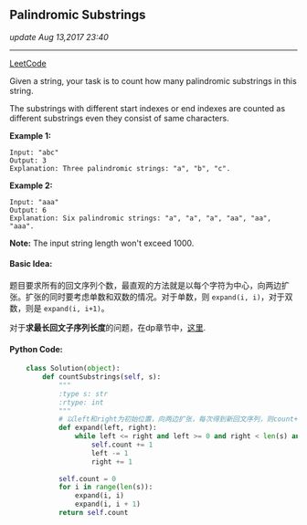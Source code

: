 ## Palindromic Substrings
_update Aug 13,2017  23:40_

---
[LeetCode](https://leetcode.com/problems/palindromic-substrings/description/)

Given a string, your task is to count how many palindromic substrings in this string.

The substrings with different start indexes or end indexes are counted as different substrings even they consist of same characters.

**Example 1:**

    Input: "abc"
    Output: 3
    Explanation: Three palindromic strings: "a", "b", "c".

**Example 2:**

    Input: "aaa"
    Output: 6
    Explanation: Six palindromic strings: "a", "a", "a", "aa", "aa", "aaa".
    
**Note:**
The input string length won't exceed 1000.

#### Basic Idea:
题目要求所有的回文序列个数，最直观的方法就是以每个字符为中心，向两边扩张。扩张的同时要考虑单数和双数的情况。对于单数，则 `expand(i, i)`，对于双数，则是 `expand(i, i+1)`。

对于**求最长回文子序列长度**的问题，在dp章节中，[这里](https://will-gxz.gitbooks.io/xiaozheng_algo/content/dynamic-programming/longest-palindromic-subsequence.html).

#### Python Code:
```python
    class Solution(object):
        def countSubstrings(self, s):
            """
            :type s: str
            :rtype: int
            """
            # 以left和right为初始位置，向两边扩张，每次得到新回文序列，则count++
            def expand(left, right):
                while left <= right and left >= 0 and right < len(s) and s[left] == s[right]:
                    self.count += 1
                    left -= 1
                    right += 1
    
            self.count = 0
            for i in range(len(s)):
                expand(i, i)
                expand(i, i + 1)
            return self.count
```
